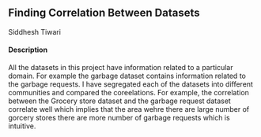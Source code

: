 ## Finding Correlation Between Datasets

Siddhesh Tiwari

#### Description
All the datasets in this project have information related to a particular domain. For example the garbage dataset contains information related to the garbage requests.
I have segregated each of the datasets into different communities and compared the coreelations. For example, the correlation between the Grocery store dataset and the garbage request dataset
correlate well which implies that the area wehre there are large number of gorcery stores there are more number of garbage requests which is intuitive.
